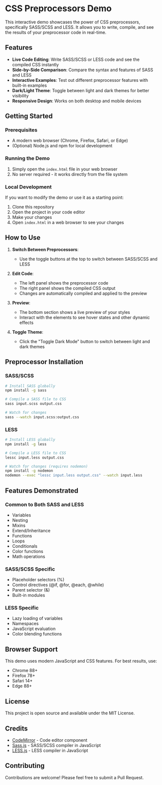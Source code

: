 # CSS Preprocessors Demo

This interactive demo showcases the power of CSS preprocessors, specifically SASS/SCSS and LESS. It allows you to write, compile, and see the results of your preprocessor code in real-time.

## Features

- **Live Code Editing**: Write SASS/SCSS or LESS code and see the compiled CSS instantly
- **Side-by-Side Comparison**: Compare the syntax and features of SASS and LESS
- **Interactive Examples**: Test out different preprocessor features with built-in examples
- **Dark/Light Theme**: Toggle between light and dark themes for better visibility
- **Responsive Design**: Works on both desktop and mobile devices

## Getting Started

### Prerequisites

- A modern web browser (Chrome, Firefox, Safari, or Edge)
- (Optional) Node.js and npm for local development

### Running the Demo

1. Simply open the `index.html` file in your web browser
2. No server required - it works directly from the file system

### Local Development

If you want to modify the demo or use it as a starting point:

1. Clone this repository
2. Open the project in your code editor
3. Make your changes
4. Open `index.html` in a web browser to see your changes

## How to Use

1. **Switch Between Preprocessors**:
   - Use the toggle buttons at the top to switch between SASS/SCSS and LESS

2. **Edit Code**:
   - The left panel shows the preprocessor code
   - The right panel shows the compiled CSS output
   - Changes are automatically compiled and applied to the preview

3. **Preview**:
   - The bottom section shows a live preview of your styles
   - Interact with the elements to see hover states and other dynamic effects

4. **Toggle Theme**:
   - Click the "Toggle Dark Mode" button to switch between light and dark themes

## Preprocessor Installation

### SASS/SCSS

```bash
# Install SASS globally
npm install -g sass

# Compile a SASS file to CSS
sass input.scss output.css

# Watch for changes
sass --watch input.scss:output.css
```

### LESS

```bash
# Install LESS globally
npm install -g less

# Compile a LESS file to CSS
lessc input.less output.css

# Watch for changes (requires nodemon)
npm install -g nodemon
nodemon --exec "lessc input.less output.css" --watch input.less
```

## Features Demonstrated

### Common to Both SASS and LESS
- Variables
- Nesting
- Mixins
- Extend/Inheritance
- Functions
- Loops
- Conditionals
- Color functions
- Math operations

### SASS/SCSS Specific
- Placeholder selectors (%)
- Control directives (@if, @for, @each, @while)
- Parent selector (&)
- Built-in modules

### LESS Specific
- Lazy loading of variables
- Namespaces
- JavaScript evaluation
- Color blending functions

## Browser Support

This demo uses modern JavaScript and CSS features. For best results, use:
- Chrome 88+
- Firefox 78+
- Safari 14+
- Edge 88+

## License

This project is open source and available under the MIT License.

## Credits

- [CodeMirror](https://codemirror.net/) - Code editor component
- [Sass.js](https://github.com/medialize/sass.js/) - SASS/SCSS compiler in JavaScript
- [LESS.js](http://lesscss.org/) - LESS compiler in JavaScript

## Contributing

Contributions are welcome! Please feel free to submit a Pull Request.

